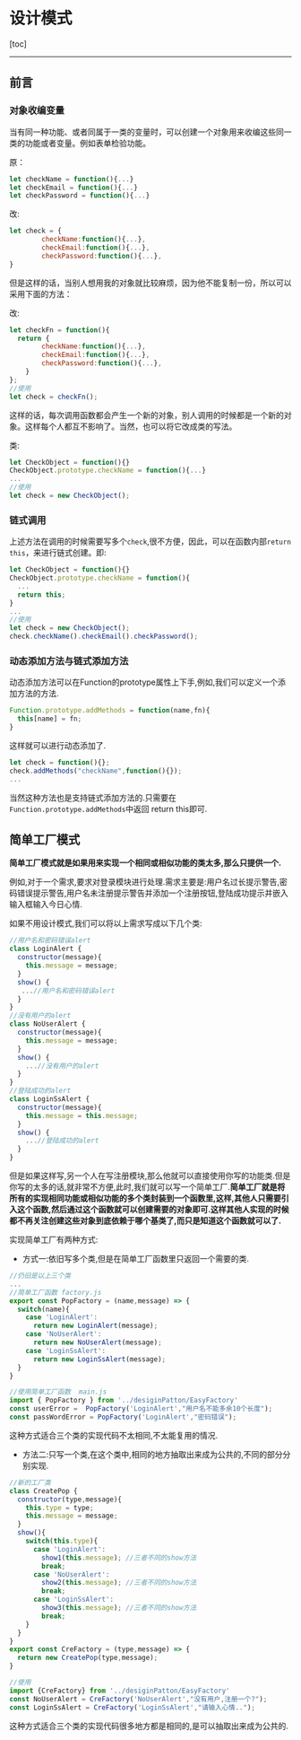 # 设计模式

[toc]

-----

## 前言
### 对象收编变量

​	当有同一种功能、或者同属于一类的变量时，可以创建一个对象用来收编这些同一类的功能或者变量。例如表单检验功能。

原：

```js
let checkName = function(){...}
let checkEmail = function(){...}
let checkPassword = function(){...}
```

改:

```js
let check = {
  		checkName:function(){...},
  		checkEmail:function(){...},
  		checkPassword:function(){...},
}
```

但是这样的话，当别人想用我的对象就比较麻烦，因为他不能复制一份，所以可以采用下面的方法：

改:

```js
let checkFn = function(){
  return {
  		checkName:function(){...},
  		checkEmail:function(){...},
  		checkPassword:function(){...},
	}
};
//使用
let check = checkFn();                           
```

这样的话，每次调用函数都会产生一个新的对象，别人调用的时候都是一个新的对象。这样每个人都互不影响了。当然，也可以将它改成类的写法。

类:

```js
let CheckObject = function(){}
CheckObject.prototype.checkName = function(){...}
...
//使用
let check = new CheckObject();
```

### 链式调用

上述方法在调用的时候需要写多个`check`,很不方便，因此，可以在函数内部`return this`，来进行链式创建。即:

```js
let CheckObject = function(){}
CheckObject.prototype.checkName = function(){
  ...
  return this;
}
...
//使用
let check = new CheckObject();
check.checkName().checkEmail().checkPassword();
```

### 动态添加方法与链式添加方法

动态添加方法可以在Function的prototype属性上下手,例如,我们可以定义一个添加方法的方法.

```js
Function.prototype.addMethods = function(name,fn){
  this[name] = fn;
}
```

这样就可以进行动态添加了.

```js
let check = function(){};
check.addMethods("checkName",function(){});
...
```

当然这种方法也是支持链式添加方法的.只需要在`Function.prototype.addMethods`中返回 return this即可.

## 简单工厂模式

**简单工厂模式就是如果用来实现一个相同或相似功能的类太多,那么只提供一个.**

例如,对于一个需求,要求对登录模块进行处理.需求主要是:用户名过长提示警告,密码错误提示警告,用户名未注册提示警告并添加一个注册按钮,登陆成功提示并嵌入输入框输入今日心情.

如果不用设计模式,我们可以将以上需求写成以下几个类:

```js
//用户名和密码错误alert
class LoginAlert {
  constructor(message){
    this.message = message;
  }
  show() {
   ...//用户名和密码错误alert
  }
}
//没有用户的alert
class NoUserAlert {
  constructor(message){
    this.message = message;
  }
  show() {
    ...//没有用户的alert
  }
}
//登陆成功的alert
class LoginSsAlert {
  constructor(message){
    this.message = this.message;
  }
  show() {
    ...//登陆成功的alert
  }
}

```

但是如果这样写,另一个人在写注册模块,那么他就可以直接使用你写的功能类.但是你写的太多的话,就非常不方便,此时,我们就可以写一个简单工厂.**简单工厂就是将所有的实现相同功能或相似功能的多个类封装到一个函数里,这样,其他人只需要引入这个函数,然后通过这个函数就可以创建需要的对象即可.这样其他人实现的时候都不再关注创建这些对象到底依赖于哪个基类了,而只是知道这个函数就可以了.**

实现简单工厂有两种方式:

- 方式一:依旧写多个类,但是在简单工厂函数里只返回一个需要的类.

```js
//仍旧是以上三个类
...
//简单工厂函数 factory.js
export const PopFactory = (name,message) => {
  switch(name){
    case 'LoginAlert':
      return new LoginAlert(message);
    case 'NoUserAlert':
      return new NoUserAlert(message);
    case 'LoginSsAlert':
      return new LoginSsAlert(message);
  }
}

//使用简单工厂函数  main.js
import { PopFactory } from '../desiginPatton/EasyFactory'
const userError =  PopFactory('LoginAlert',"用户名不能多余10个长度");
const passWordError = PopFactory('LoginAlert',"密码错误");
```

这种方式适合三个类的实现代码不太相同,不太能复用的情况.

- 方法二:只写一个类,在这个类中,相同的地方抽取出来成为公共的,不同的部分分别实现.

```js
//新的工厂类
class CreatePop {
  constructor(type,message){
    this.type = type;
    this.message = message;
  }
  show(){
    switch(this.type){
      case 'LoginAlert':
        show1(this.message); //三者不同的show方法
        break;
      case 'NoUserAlert':
        show2(this.message); //三者不同的show方法
        break;
      case 'LoginSsAlert':
        show3(this.message); //三者不同的show方法
        break;
    }
  }
}
export const CreFactory = (type,message) => {
  return new CreatePop(type,message);
}

//使用
import {CreFactory} from '../desiginPatton/EasyFactory'
const NoUserAlert = CreFactory('NoUserAlert',"没有用户,注册一个?");
const LoginSsAlert = CreFactory('LoginSsAlert',"请输入心情..");
```

这种方式适合三个类的实现代码很多地方都是相同的,是可以抽取出来成为公共的.



















